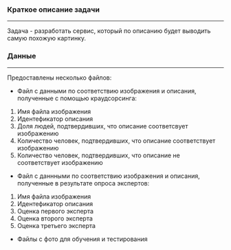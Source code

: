 ### Краткое описание задачи

---

Задача - разработать сервис, который по описанию будет выводить самую похожую картинку.

### Данные

---

Предоставлены несколько файлов:

- Файл с данными по соответствию изображения и описания, полученные с помощью краудсорсинга:
1. Имя файла изображения
2. Идентефикатор описания
3. Доля людей, подтвердивших, что описание соответсвует изображению
4. Количество человек, подтвердивших, что описание соответствует изображению
5. Количество человек, подтвердивших, что описание не соответствует изображению
- Файл с даннными по соответствию изображения и описания, полученные в результате опроса экспертов:
1. Имя файла изображения
2. Идентефикатор описания
3. Оценка первого эксперта
4. Оценка второго эксперта
5. Оценка третьего эксперта
- Файлы с фото для обучения и тестирования